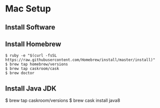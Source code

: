 # Mac Setup

## Install Software 

## Install Homebrew

```Shell Session
$ ruby -e "$(curl -fsSL https://raw.githubusercontent.com/Homebrew/install/master/install)"
$ brew tap homebrew/versions
$ brew tap caskroom/cask
$ brew doctor
``` 

## Install Java JDK
$ brew tap caskroom/versions
$ brew cask install java8

